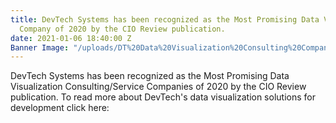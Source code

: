 ```yaml
---
title: DevTech Systems has been recognized as the Most Promising Data Visualization
  Company of 2020 by the CIO Review publication.
date: 2021-01-06 18:40:00 Z
Banner Image: "/uploads/DT%20Data%20Visualization%20Consulting%20Company%20of%202020.JPG"
---
```


DevTech Systems has been recognized as the Most Promising Data Visualization Consulting/Service Companies of 2020 by the CIO Review publication. To read more about DevTech's data visualization solutions for development click here: [](https://data-visualization.cioreview.com/vendor/2020/devtech_systems)
